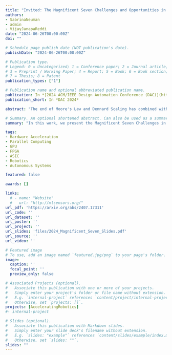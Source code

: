 ```yaml
---
title: "Invited: The Magnificent Seven Challenges and Opportunities in Domain-Specific Accelerator Design for Autonomous Systems"
authors:
- SabrinaNeuman
- admin
- VijayJanapaReddi
date: "2024-06-26T00:00:00Z"
doi: ""

# Schedule page publish date (NOT publication's date).
publishDate: "2024-06-26T00:00:00Z"

# Publication type.
# Legend: 0 = Uncategorized; 1 = Conference paper; 2 = Journal article;
# 3 = Preprint / Working Paper; 4 = Report; 5 = Book; 6 = Book section;
# 7 = Thesis; 8 = Patent
publication_types: ["1"]

# Publication name and optional abbreviated publication name.
publication: In *[2024 ACM/IEEE Design Automation Conference (DAC)](https://www.dac.com/)*
publication_short: In *DAC 2024*

abstract: "The end of Moore's Law and Dennard Scaling has combined with advances in agile hardware design to foster a golden age of domain-specific acceleration. However, this new frontier of computing opportunities is not without pitfalls. As computer architects approach unfamiliar domains, we have seen common themes emerge in the challenges that can hinder progress in the development of useful acceleration. In this work, we present the Magnificent Seven Challenges in domain-specific accelerator design that can guide adventurous architects to contribute meaningfully to novel application domains. Although these challenges appear across domains ranging from ML to genomics, we examine them through the lens of autonomous systems as a motivating example in this work. To that end, we identify opportunities for the path forward in a successful domain-specific accelerator design from these challenges."

# Summary. An optional shortened abstract. Can also be used as a summary for an extended abstract or poster etc.
summary: "In this work, we present the Magnificent Seven Challenges in domain-specific accelerator design that can guide adventurous architects to contribute meaningfully to novel application domains. Although these challenges appear across domains ranging from ML to genomics, we examine them through the lens of autonomous systems as a motivating example in this work. To that end, we identify opportunities for the path forward in a successful domain-specific accelerator design from these challenges."

tags:
- Hardware Acceleration
- Parallel Computing
- GPU
- FPGA
- ASIC
- Robotics
- Autonomous Systems

featured: false

awards: []

links:
  # - name: "Website"
  #   url: "http://mlsensors.org/"
url_pdf: 'https://arxiv.org/abs/2407.17311'
url_code: ''
url_dataset: ''
url_poster: ''
url_project: ''
url_slides: 'files/2024_Magnificent_Seven_Slides.pdf'
url_source: ''
url_video: ''

# Featured image
# To use, add an image named `featured.jpg/png` to your page's folder. 
image:
  caption: ''
  focal_point: ''
  preview_only: false

# Associated Projects (optional).
#   Associate this publication with one or more of your projects.
#   Simply enter your project's folder or file name without extension.
#   E.g. `internal-project` references `content/project/internal-project/index.md`.
#   Otherwise, set `projects: []`.
projects: [AcceleratingRobotics]
#- internal-project

# Slides (optional).
#   Associate this publication with Markdown slides.
#   Simply enter your slide deck's filename without extension.
#   E.g. `slides: "example"` references `content/slides/example/index.md`.
#   Otherwise, set `slides: ""`.
slides: ""
---
```


<!-- {{% alert note %}}
Click the *Cite* button above to demo the feature to enable visitors to import publication metadata into their reference management software.
{{% /alert %}}

{{% alert note %}}
Click the *Slides* button above to demo Academic's Markdown slides feature.
{{% /alert %}} -->

<!-- Supplementary notes can be added here, including [code and math](https://sourcethemes.com/academic/docs/writing-markdown-latex/). -->

